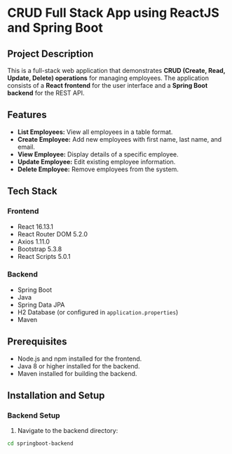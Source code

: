 # CRUD Full Stack App using ReactJS and Spring Boot

## Project Description
This is a full-stack web application that demonstrates **CRUD (Create, Read, Update, Delete) operations** for managing employees. The application consists of a **React frontend** for the user interface and a **Spring Boot backend** for the REST API.

## Features
- **List Employees:** View all employees in a table format.  
- **Create Employee:** Add new employees with first name, last name, and email.  
- **View Employee:** Display details of a specific employee.  
- **Update Employee:** Edit existing employee information.  
- **Delete Employee:** Remove employees from the system.  

## Tech Stack

### Frontend
- React 16.13.1  
- React Router DOM 5.2.0  
- Axios 1.11.0  
- Bootstrap 5.3.8  
- React Scripts 5.0.1  

### Backend
- Spring Boot  
- Java  
- Spring Data JPA  
- H2 Database (or configured in `application.properties`)  
- Maven  

## Prerequisites
- Node.js and npm installed for the frontend.  
- Java 8 or higher installed for the backend.  
- Maven installed for building the backend.  

## Installation and Setup

### Backend Setup
1. Navigate to the backend directory:

```bash
cd springboot-backend
